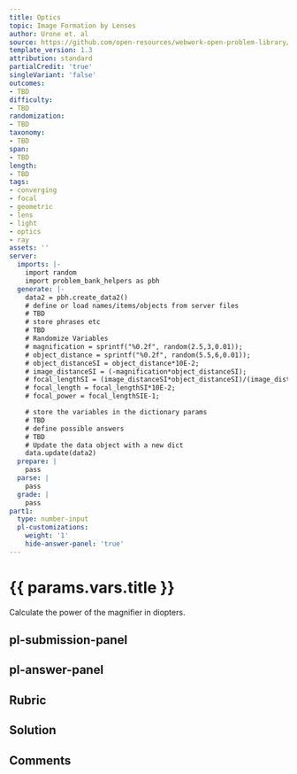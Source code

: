 ```yaml
---
title: Optics
topic: Image Formation by Lenses
author: Urone et. al
source: https://github.com/open-resources/webwork-open-problem-library/tree/master/Contrib/BrockPhysics/College_Physics_Urone/25.Geometric_Optics/Image_Formation_by_Lenses/NU_U17-25-06-012.pg
template_version: 1.3
attribution: standard
partialCredit: 'true'
singleVariant: 'false'
outcomes:
- TBD
difficulty:
- TBD
randomization:
- TBD
taxonomy:
- TBD
span:
- TBD
length:
- TBD
tags:
- converging
- focal
- geometric
- lens
- light
- optics
- ray
assets: ''
server:
  imports: |-
    import random
    import problem_bank_helpers as pbh
  generate: |-
    data2 = pbh.create_data2()
    # define or load names/items/objects from server files
    # TBD
    # store phrases etc
    # TBD
    # Randomize Variables
    # magnification = sprintf("%0.2f", random(2.5,3,0.01));
    # object_distance = sprintf("%0.2f", random(5.5,6,0.01));
    # object_distanceSI = object_distance*10E-2;
    # image_distanceSI = (-magnification*object_distanceSI);
    # focal_lengthSI = (image_distanceSI*object_distanceSI)/(image_distanceSI+object_distanceSI);
    # focal_length = focal_lengthSI*10E-2;
    # focal_power = focal_lengthSIE-1;

    # store the variables in the dictionary params
    # TBD
    # define possible answers
    # TBD
    # Update the data object with a new dict
    data.update(data2)
  prepare: |
    pass
  parse: |
    pass
  grade: |
    pass
part1:
  type: number-input
  pl-customizations:
    weight: '1'
    hide-answer-panel: 'true'
---
```


# {{ params.vars.title }} 


Calculate the power of the magnifier in diopters.


## pl-submission-panel 


## pl-answer-panel 


## Rubric 


## Solution 


## Comments 



